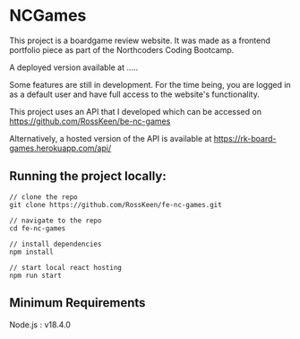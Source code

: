 # NCGames

This project is a boardgame review website. It was made as a frontend portfolio piece as part of the Northcoders Coding Bootcamp.

A deployed version available at .....

Some features are still in development. For the time being, you are logged in as a default user and have full access to the website's functionality.

This project uses an API that I developed which can be accessed on https://github.com/RossKeen/be-nc-games

Alternatively, a hosted version of the API is available at https://rk-board-games.herokuapp.com/api/

## Running the project locally:

    // clone the repo
    git clone https://github.com/RossKeen/fe-nc-games.git

    // navigate to the repo
    cd fe-nc-games

    // install dependencies
    npm install

    // start local react hosting
    npm run start

## Minimum Requirements

Node.js : v18.4.0
